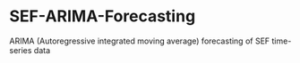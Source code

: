# SEF-ARIMA-Forecasting
ARIMA (Autoregressive integrated moving average) forecasting of SEF time-series data 
